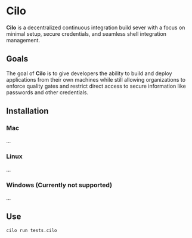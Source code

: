 # Cilo
__Cilo__ is a decentralized continuous integration build sever with a focus on minimal setup, secure credentials, and seamless shell integration management. 

## Goals
The goal of __Cilo__ is to give developers the ability to build and deploy applications from their own machines while still allowing organizations to enforce quality gates and restrict direct access to secure information like passwords and other credentials.

## Installation
### Mac
  ...
### Linux
  ...
### Windows (Currently not supported)
  ...

## Use
```
cilo run tests.cilo
```
  

